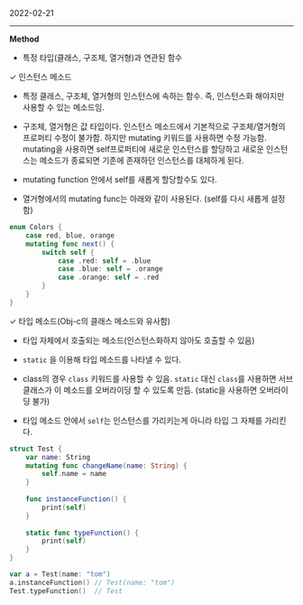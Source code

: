 2022-02-21

---
**Method**

- 특정 타입(클래스, 구조체, 열거형)과 연관된 함수

✓ 인스턴스 메소드 

  - 특정 클래스, 구조체, 열거형의 인스턴스에 속하는 함수. 즉, 인스턴스화 해야지만 사용할 수 있는 메소드임.

  - 구조체, 열거형은 값 타입이다. 인스턴스 메소드에서 기본적으로 구조체/열거형의 프로퍼티 수정이 불가함. 하지만 mutating 키워드를 사용하면 수정 가능함. mutating을 사용하면 self프로퍼티에 새로운 인스턴스를 할당하고 새로운 인스턴스는 메소드가 종료되면 기존에 존재하던 인스턴스를 대체하게 된다. 

- mutating function 안에서 self를 새롭게 할당할수도 있다.

- 열거형에서의 mutating func는 아래와 같이 사용된다. (self를 다시 새롭게 설정함)

```swift
enum Colors {
	case red, blue, orange
	mutating func next() {
		switch self {
			case .red: self = .blue
			case .blue: self = .orange
			case .orange: self = .red
		}
	}
}
```

✓ 타입 메소드(Obj-c의 클래스 메소드와 유사함)

  - 타입 자체에서 호출되는 메소드(인스턴스화하지 않아도 호출할 수 있음)

  - `static` 을 이용해 타입 메소드를 나타낼 수 있다.

  - class의 경우 `class` 키워드를 사용할 수 있음. `static` 대신 `class`를 사용하면 서브 클래스가 이 메소드를 오버라이딩 할 수 있도록 만듬. (static을 사용하면 오버라이딩 불가)

  - 타입 메소드 안에서 `self`는 인스턴스를 가리키는게 아니라 타입 그 자체를 가리킨다.

```swift
struct Test {
    var name: String
    mutating func changeName(name: String) {
        self.name = name
    }
    
    func instanceFunction() {
        print(self)
    }
    
    static func typeFunction() {
        print(self)
    }
}

var a = Test(name: "tom")
a.instanceFunction() // Test(name: "tom")
Test.typeFunction()  // Test
```